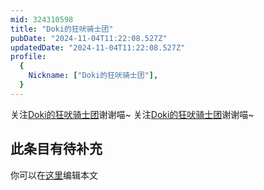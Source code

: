 ```yaml
---
mid: 324310598
title: "Doki的狂吠骑士团"
pubDate: "2024-11-04T11:22:08.527Z"
updatedDate: "2024-11-04T11:22:08.527Z"
profile:
  {
    Nickname: ["Doki的狂吠骑士团"],
  }
---
```


关注[Doki的狂吠骑士团](https://space.bilibili.com/324310598)谢谢喵~ 关注[Doki的狂吠骑士团](https://space.bilibili.com/324310598)谢谢喵~

## 此条目有待补充
你可以在[这里](https://github.com/Yuhanawa/VTuber.ICU-Content/edit/master/v/Doki的狂吠骑士团/index.md)编辑本文
